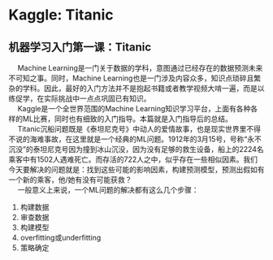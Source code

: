 Kaggle: Titanic
===
机器学习入门第一课：Titanic
---
&emsp; Machine Learning是一门关于数据的学科，意图通过已经存在的数据预测未来不可知之事。同时，Machine Learning也是一门涉及内容众多，知识点琐碎且繁杂的学科。因此，最好的入门方法并不是抱起书籍或者教学视频大啃一遍，而是以练促学，在实际挑战中一点点巩固已有知识。<br>
&emsp; Kaggle是一个全世界范围的Machine Learning知识学习平台，上面有各种各样的ML比赛，同时也有细致的入门指导。本篇就是入门指导后的总结。<br>
&emsp; Titanic沉船问题既是《泰坦尼克号》中动人的爱情故事，也是现实世界里不得不说的海难事故，在这里就是一个经典的ML问题。1912年的3月15号，号称“永不沉没”的泰坦尼克号因为撞到冰山沉没，因为没有足够的救生设备，船上的2224名乘客中有1502人遇难死亡。而存活的722人之中，似乎存在一些相似因素。我们今天要解决的问题就是：找到这些可能的影响因素，构建预测模型，预测出假如有一个新的乘客，他/她有没有可能获救？<br>
&emsp; 一般意义上来说，一个ML问题的解决都有这么几个步骤：<br>
1. 构建数据
2. 审查数据
3. 构建模型
4. overfitting或underfitting
5. 策略确定
